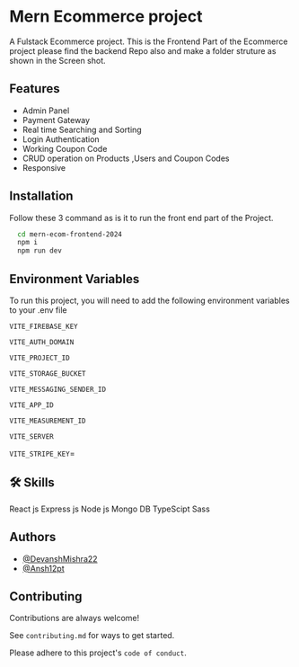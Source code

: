 
# Mern Ecommerce project

A Fulstack Ecommerce project.
This is the Frontend Part of the Ecommerce project please find the backend Repo also and make a folder struture as shown in the Screen shot.


## Features

- Admin Panel
- Payment Gateway
- Real time  Searching and Sorting
- Login Authentication 
- Working Coupon Code
- CRUD operation on Products ,Users and Coupon Codes
- Responsive


## Installation

Follow these 3 command as is it to run the front end part of the Project.

```bash
  cd mern-ecom-frontend-2024 
  npm i 
  npm run dev
```
    
## Environment Variables

To run this project, you will need to add the following environment variables to your .env file

`VITE_FIREBASE_KEY`

`VITE_AUTH_DOMAIN`

`VITE_PROJECT_ID`  

`VITE_STORAGE_BUCKET`

`VITE_MESSAGING_SENDER_ID`

`VITE_APP_ID`

`VITE_MEASUREMENT_ID`

`VITE_SERVER`

`VITE_STRIPE_KEY`= 

## 🛠 Skills
React js
Express js
Node js
Mongo DB 
TypeScipt
Sass



## Authors

- [@DevanshMishra22](https://github.com/DevanshMishra22/)
- [@Ansh12pt](https://github.com/Ansh12pt)


## Contributing

Contributions are always welcome!

See `contributing.md` for ways to get started.

Please adhere to this project's `code of conduct`.

